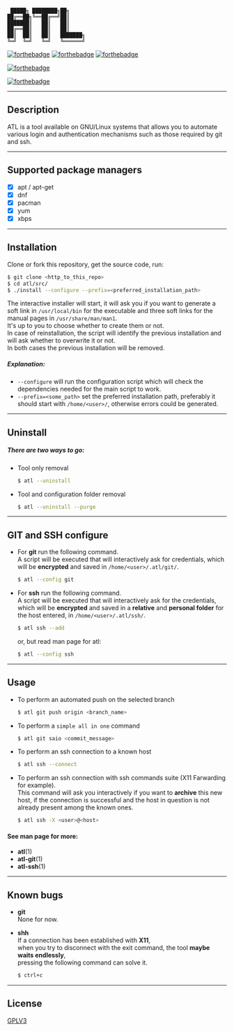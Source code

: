 
     █████╗ ████████╗██╗     
    ██╔══██╗╚══██╔══╝██║     
    ███████║   ██║   ██║     
    ██╔══██║   ██║   ██║     
    ██║  ██║   ██║   ███████╗
    ╚═╝  ╚═╝   ╚═╝   ╚══════╝  

[![forthebadge](https://img.shields.io/badge/BASH-BASED-gray?style=for-the-badge&logo=gnubash&labelColor=117711&logoColor=darkgray&link=https://www.gnu.org/software/bash/)](https://www.gnu.org/software/bash/)
[![forthebadge](https://img.shields.io/badge/expect-based-gray?style=for-the-badge&labelColor=critical&link=https://linux.die.net/man/1/expect)](https://linux.die.net/man/1/expect)
[![forthebadge](https://img.shields.io/badge/TCL-based-gray?style=for-the-badge&labelColor=0014D3&link=https://tcl.tk/)](https://tcl.tk/)  

[![forthebadge](https://img.shields.io/badge/GNU%2FLinux-SUPPORT-gray?labelColor=FFC602&logo=linux&logoColor=black&link=https://www.getgnulinux.org/en/)](https://www.getgnulinux.org/en/)  

[![forthebadge](https://img.shields.io/badge/version-0.3.2-important)](https://github.com/Mastro-Gibbs/atl/blob/main/src/atl)

---

## Description

ATL is a tool available on GNU/Linux systems that allows you to automate various login and authentication mechanisms such as those required by git and ssh.

---

## Supported package managers 
- [x] apt / apt-get
- [x] dnf
- [x] pacman
- [x] yum
- [x] xbps

---

## Installation

Clone or fork this repository, get the source code, run:



```bash
$ git clone <http_to_this_repo>
$ cd atl/src/
$ ./install --configure --prefix=<preferred_installation_path>
```
The interactive installer will start, it will ask you if you want to generate a soft link in ```/usr/local/bin``` for the executable and three soft links for the manual pages in ```/usr/share/man/man1```.  
It's up to you to choose whether to create them or not.  
In case of reinstallation, the script will identify the previous installation and will ask whether to overwrite it or not.  
In both cases the previous installation will be removed.
##### Explanation:
* ```--configure``` will run the configuration script which will check the dependencies needed for the main script to work.
* ```--prefix=<some_path>``` set the preferred installation path, preferably it should start with ```/home/<user>/```, otherwise errors could be generated.

---

## Uninstall
##### There are two ways to go:
* Tool only removal
  ```bash
  $ atl --uninstall
  ```

* Tool and configuration folder removal
  ```bash
  $ atl --uninstall --purge
  ```
---

## GIT and SSH configure
* For **git** run the following command.  
A script will be executed that will interactively ask for credentials, which will be **encrypted** and saved in ```/home/<user>/.atl/git/```.
  ```bash
  $ atl --config git
  ```   

* For **ssh** run the following command.  
A script will be executed that will interactively ask for the credentials, which will be **encrypted** and saved in a **relative** and **personal folder** for the host entered, in ```/home/<user>/.atl/ssh/```.
  ```bash
  $ atl ssh --add
  ```
  or, but read man page for atl:
  ```bash
  $ atl --config ssh
  ```


---

## Usage

- To perform an automated push on the selected branch
  ```bash
  $ atl git push origin <branch_name>
  ```
- To perform a ```simple all in one``` command
  ```bash
  $ atl git saio <commit_message>
  ```
- To perform an ssh connection to a known host
  ```bash
  $ atl ssh --connect
  ```
- To perform an ssh connection with ssh commands suite (X11 Farwarding for example).  
This command will ask you interactively if you want to **archive** this new host, if the connection is successful and the host in question is not already present among the known ones.
  ```bash
  $ atl ssh -X <user>@<host>
  ```


#### See man page for more:
- **atl**(1)
- **atl-git**(1)
- **atl-ssh**(1)

---

## Known bugs
- **git**  
None for now.

- **shh**  
If a connection has been established with **X11**,  
when you try to disconnect with the exit command, the tool **maybe waits endlessly**,  
pressing the following command can solve it.
   ```bash
   $ ctrl+c
   ``` 

---

## License
[GPLV3](https://github.com/Mastro-Gibbs/atl/blob/main/LICENSE.md)